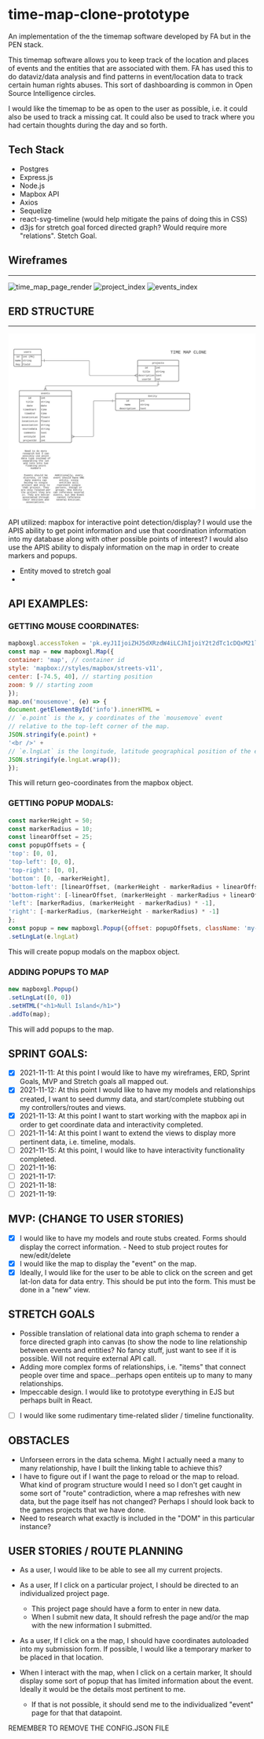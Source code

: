 # time-map-clone-prototype
An implementation of the the timemap software developed by FA but in the PEN stack.

This timemap software allows you to keep track of the location and places of events and the entities that are associated with them. FA has used this to do dataviz/data analysis and find patterns in event/location data to track certain human rights abuses. This sort of dashboarding is common in Open Source Intelligence circles.

I would like the timemap to be as open to the user as possible, i.e. it could also be used to track a missing cat. It could also be used to track where you had certain thoughts during the day and so forth.


## Tech Stack
- Postgres 
- Express.js
- Node.js
- Mapbox API
- Axios
- Sequelize
- react-svg-timeline (would help mitigate the pains of doing this in CSS)
- d3js for stretch goal forced directed graph? Would require more "relations". Stetch Goal.


## Wireframes
---
![time_map_page_render](readme/map_page.jpg)
![project_index](readme/project_index.png)
![events_index](readme/event_index.png)


## ERD STRUCTURE
---
![time_map_schema](readme/time_map_schema2.jpeg)

API utilized:
mapbox for interactive point detection/display?
I would use the APIS ability to get point information and use that coordination information into my database along with other possible points of interest?
I would also use the APIS ability to dispaly information on the map in order to create markers and popups.


- Entity moved to stretch goal
- 


## API EXAMPLES:


### GETTING MOUSE COORDINATES:


```javascript
mapboxgl.accessToken = 'pk.eyJ1IjoiZHJ5dXRzdW4iLCJhIjoiY2t2dTc1cDQxM21laTJwcWd6bHE3NXk0aSJ9.0_oLKZMzGfSgG7UxPJvf_w';
const map = new mapboxgl.Map({
container: 'map', // container id	
style: 'mapbox://styles/mapbox/streets-v11',
center: [-74.5, 40], // starting position
zoom: 9 // starting zoom
});
map.on('mousemove', (e) => {
document.getElementById('info').innerHTML =
// `e.point` is the x, y coordinates of the `mousemove` event
// relative to the top-left corner of the map.
JSON.stringify(e.point) +
'<br />' +
// `e.lngLat` is the longitude, latitude geographical position of the event.
JSON.stringify(e.lngLat.wrap());
});
```

This will return geo-coordinates from the mapbox object.

### GETTING POPUP MODALS:

```javascript
const markerHeight = 50;
const markerRadius = 10;
const linearOffset = 25;
const popupOffsets = {
'top': [0, 0],
'top-left': [0, 0],
'top-right': [0, 0],
'bottom': [0, -markerHeight],
'bottom-left': [linearOffset, (markerHeight - markerRadius + linearOffset) * -1],
'bottom-right': [-linearOffset, (markerHeight - markerRadius + linearOffset) * -1],
'left': [markerRadius, (markerHeight - markerRadius) * -1],
'right': [-markerRadius, (markerHeight - markerRadius) * -1]
};
const popup = new mapboxgl.Popup({offset: popupOffsets, className: 'my-class'})
.setLngLat(e.lngLat)
```

This will create popup modals on the mapbox object.


### ADDING POPUPS TO MAP
```javascript
new mapboxgl.Popup()
.setLngLat([0, 0])
.setHTML("<h1>Null Island</h1>")
.addTo(map);
```

This will add popups to the map.



## SPRINT GOALS:

- [x] 2021-11-11: At this point I would like to have my wireframes, ERD, Sprint Goals, MVP and Stretch goals all mapped out.
- [x] 2021-11-12: At this point I would like to have my models and relationships created, I want to seed dummy data, and start/complete stubbing out my controllers/routes and views.
- [x] 2021-11-13: At this point I want to start working with the mapbox api in order to get coordinate data and interactivity completed. 
- [ ] 2021-11-14: At this point I want to extend the views to display more pertinent data, i.e. timeline, modals.
- [ ] 2021-11-15: At this point, I would like to have interactivity functionality completed.
- [ ] 2021-11-16:
- [ ] 2021-11-17:
- [ ] 2021-11-18:
- [ ] 2021-11-19:

## MVP: (CHANGE TO USER STORIES)
- [x] I would like to have my models and route stubs created. Forms should display the correct information.
        - Need to stub project routes for new/edit/delete
- [x]  I would like the map to display the "event" on the map.
- [x]  Ideally, I would like for the user to be able to click on the screen and get lat-lon data for data entry. This should be put into the form. This must be done in a "new" view.

## STRETCH GOALS
- Possible translation of relational data into graph schema to render a force directed graph into canvas (to show the node to line relationship between events and entities? No fancy stuff, just want to see if it is possible. Will not require external API call.
- Adding more complex forms of relationships, i.e. "items" that connect people over time and space...perhaps open entiteis up to many to many relationships.
- Impeccable design. I would like to prototype everything in EJS but perhaps built in React.
- [ ]  I would like some rudimentary time-related slider / timeline functionality.

## OBSTACLES
- Unforseen errors in the data schema. Might I actually need a many to many relationship, have I built the linking table to achieve this?
- I have to figure out if I want the page to reload or the map to reload. What kind of program structure would I need so I don't get caught in some sort of "route" contradiction, where a map refreshes with new data, but the page itself has not changed? Perhaps I should look back to the games projects that we have done.
- Need to research what exactly is included in the "DOM" in this particular instance?


## USER STORIES / ROUTE PLANNING

- As a user, I would like to be able to see all my current projects.
- As a user, If I click on a particular project, I should be directed to an individualized project page.
    - This project page should have a form to enter in new  data.
    - When I submit new data, It should refresh the page and/or the map with the new information I submitted.
- As a user, If I click on a the map, I should have coordinates autoloaded into my submission form. If possible, I would like a temporary marker to be placed in that location.

- When I interact with the map, when I click on a certain marker, It should display some sort of popup that has limited information about the event. Ideally it would be the details most pertinent to me.
    - If that is not possible, it should send me to the individualized "event" page for that that datapoint.


REMEMBER TO REMOVE THE CONFIG.JSON FILE


